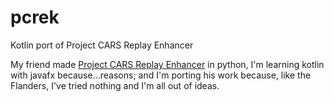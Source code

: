 # pcrek
Kotlin port of Project CARS Replay Enhancer

My friend made [Project CARS Replay Enhancer][1] in python, I'm learning kotlin with javafx because...reasons; and I'm porting his work because, like the Flanders, I've tried nothing and I'm all out of ideas.

[1]: https://github.com/SenorPez/project-cars-replay-enhancer

